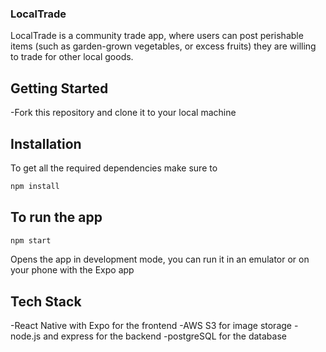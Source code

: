 ### LocalTrade
LocalTrade is a community trade app, where users can post perishable items (such as garden-grown vegetables, or excess fruits) they are willing to trade for other local goods.

## Getting Started
-Fork this repository and clone it to your local machine

## Installation
To get all the required dependencies make sure to 
```bash
npm install 
```

## To run the app
```bash
npm start 
```
Opens the app in development mode, you can run it in an emulator or on your phone with the Expo app

## Tech Stack
-React Native with Expo for the frontend
-AWS S3 for image storage
-node.js and express for the backend
-postgreSQL for the database
